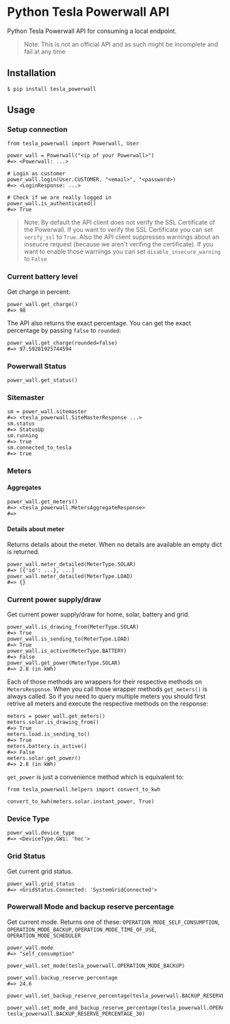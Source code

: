 # Python Tesla Powerwall API

Python Tesla Powerwall API for consuming a local endpoint.

> Note: This is not an official API and as such might be incomplete and fail at any time

## Installation

```
$ pip install tesla_powerwall
```

## Usage

### Setup connection

```python3
from tesla_powerwall import Powerwall, User

power_wall = Powerwall("<ip of your Powerwall>")
#=> <Powerwall: ...>

# Login as customer
power_wall.login(User.CUSTOMER, "<email>", "<password>)
#=> <LoginResponse: ...>

# Check if we are really logged in 
power_wall.is_authenticated()
#=> True
```

> Note: By default the API client does not verify the SSL Certificate of the Powerwall. If you want to verify the SSL Certificate you can set `verify_ssl` to `True`.
> Also the API client suppresses warnings about an inseucre request (because we aren't verifing the certificate). If you want to enable those warnings you can set `disable_insecure_warning` to `False`

### Current battery level

Get charge in percent:

```python3
power_wall.get_charge()
#=> 98
```

The API also returns the exact percentage. You can get the exact percentage by passing `false` to `rounded`:

```python3
power_wall.get_charge(rounded=false)
#=> 97.59281925744594
```

### Powerwall Status

```python3
power_wall.get_status()
```

### Sitemaster

```python3
sm = power_wall.sitemaster 
#=> <tesla_powerwall.SiteMasterResponse ...>
sm.status 
#=> StatusUp
sm.running
#=> true
sm.connected_to_tesla
#=> true
```

### Meters

#### Aggregates


```python3 
power_wall.get_meters()
#=> <tesla_powerwall.MetersAggregateResponse>
#=> 
```

#### Details about meter

Returns details about the meter. When no details are available an empty dict is returned.

```python3
power_wall.meter_detailed(MeterType.SOLAR)
#=> [{'id': ...}, ...]
power_wall.meter_detailed(MeterType.LOAD)
#=> {}
```

### Current power supply/draw

Get current power supply/draw for home, solar, battery and grid. 

```python3
power_wall.is_drawing_from(MeterType.SOLAR)
#=> True
power_wall.is_sending_to(MeterType.LOAD)
#=> True
power_wall.is_active(MeterType.BATTERY)
#=> False
power_wall.get_power(MeterType.SOLAR)
#=> 2.8 (in kWh)
```

Each of those methods are wrappers for their respective methods on `MetersResponse`. When you call those wrapper methods `get_meters()` is always called. So if you need to query multiple meters you should first retrive all meters and execute the respective methods on the response:

```python3
meters = power_wall.get_meters()
meters.solar.is_drawing_from()
#=> True
meters.load.is_sending_to()
#=> True
meters.battery.is_active()
#=> False
meters.solar.get_power()
#=> 2.8 (in kWh)
```

`get_power` is just a convenience method which is equivalent to:

```python3
from tesla_powerwall.helpers import convert_to_kwh

convert_to_kwh(meters.solar.instant_power, True)
```

### Device Type

```python3
power_wall.device_type
#=> <DeviceType.GW1: 'hec'>
```

### Grid Status

Get current grid status. 

```python3
power_wall.grid_status
#=> <GridStatus.Connected: 'SystemGridConnected'>
```

### Powerwall Mode and backup reserve percentage

Get current mode. Returns one of these: `OPERATION_MODE_SELF_CONSUMPTION`, `OPERATION_MODE_BACKUP`, `OPERATION_MODE_TIME_OF_USE`, `OPERATION_MODE_SCHEDULER`

```python3
power_wall.mode
#=> "self_consumption"

power_wall.set_mode(tesla_powerwall.OPERATION_MODE_BACKUP)

power_wall.backup_reserve_percentage
#=> 24.6

power_wall.set_backup_reserve_percentage(tesla_powerwall.BACKUP_RESERVE_PERCENTAGE_30)

power_wall.set_mode_and_backup_reserve_percentage(tesla_powerwall.OPERATION_MODE_BACKUP, tesla_powerwall.BACKUP_RESERVE_PERCENTAGE_30)
```
